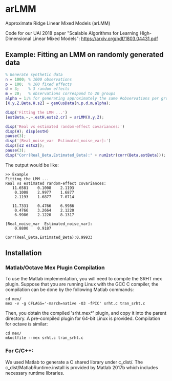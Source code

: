 # arLMM
Approximate Ridge Linear Mixed Models (arLMM)

Code for our UAI 2018 paper "Scalable Algorithms for Learning High-Dimensional Linear Mixed Models": https://arxiv.org/pdf/1803.04431.pdf

## Example: Fitting an LMM on randomly generated data
```matlab
% Generate synthetic data
n = 1000; % 1000 observations
p = 100;  % 100 fixed effects
d = 3;    % 3 random effects
m = 20;   % observations correspond to 20 groups
alpha = 1;% for generating approximately the same #observations per group
[X,y,Z,Beta,H,s2] = genCusData(n,p,d,m,alpha);

disp('Fitting the LMM ...')
[estBeta,~,~,estH,ests2,cr] = arLMM(X,y,Z);

disp('Real vs estimated random-effect covariances:')
disp(H); disp(estH)
pause(3);
disp('[Real_noise_var  Estimated_noise_var]:')
disp([s2 ests2]);
pause(3);
disp("Corr(Real_Beta,Estimated_Beta):" + num2str(corr(Beta,estBeta)));
```

The output would be like:
```
>> Example
Fitting the LMM ...
Real vs estimated random-effect covariances:
   11.6581    0.1008    2.1193
    0.1008    2.9977    1.6877
    2.1193    1.6877    7.0714

   11.7331    0.4766    6.9986
    0.4766    3.2664    2.1220
    6.9986    2.1220    8.1317

[Real_noise_var  Estimated_noise_var]:
    0.8800    0.9187

Corr(Real_Beta,Estimated_Beta):0.99933
```

## Installation

### Matlab/Octave Mex Plugin Compilation

To use the Matlab implementation, you will need to compile the SRHT mex plugin. Suppose that you are running Linux with the GCC C compiler, the compilation can be done by the following Matlab commands:
```
cd mex/
mex -v -g CFLAGS='-march=native -O3 -fPIC' srht.c tran_srht.c
```
Then, you obtain the compiled 'srht.mex*' plugin, and copy it into the parent directory. A pre-compiled plugin for 64-bit Linux is provided. Compilation for octave is similar:
```
cd mex/
mkoctfile --mex srht.c tran_srht.c
```

### For C/C++:
We used Matlab to generate a C shared library under c_dist/. The c_dist/MatlabRuntime.install is provided by Matlab 2017b which includes necessary runtime libraries.
